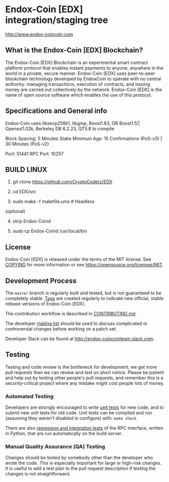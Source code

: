 Endox-Coin [EDX] integration/staging tree
=====================================

http://www.endox-coincoin.com

What is the Endox-Coin [EDX] Blockchain?
---------------------------

The Endox-Coin [EDX] Blockchain is an experimental smart contract platform protocol that enables 
instant payments to anyone, anywhere in the world in a private, secure manner. 
Endox-Coin [EDX] uses peer-to-peer blockchain technology developed by EndoxCoin to operate
with no central authority: managing transactions, execution of contracts, and 
issuing money are carried out collectively by the network. Endox-Coin [EDX] is the name of 
open source software which enables the use of this protocol.

Specifications and General info
------------------
Endox-Coin uses libsecp256k1,
			  libgmp,
			  Boost1.63,
			  OR Boost1.57,  
			  Openssl1.02k,
			  Berkeley DB 6.2.23,
			  QT5.8 to compile


Block Spacing: 5 Minutes
Stake Minimum Age: 15 Confirmations (PoS-v3) | 30 Minutes (PoS-v2)

Port: 51441
RPC Port: 10257


BUILD LINUX
-----------
1) git clone https://github.com/CryptoCoderz/EDX

2) cd EDX/src

3) sudo make -f makefile.unix            # Headless

(optional)

4) strip Endox-Coind

5) sudo cp Endox-Coind /usr/local/bin

License
-------

Endox-Coin [EDX] is released under the terms of the MIT license. See [COPYING](COPYING) for more
information or see https://opensource.org/licenses/MIT.

Development Process
-------------------

The `master` branch is regularly built and tested, but is not guaranteed to be
completely stable. [Tags](https://github.com/CryptoCoderz/EDX/tags) are created
regularly to indicate new official, stable release versions of Endox-Coin [EDX].

The contribution workflow is described in [CONTRIBUTING.md](CONTRIBUTING.md).

The developer [mailing list](https://lists.linuxfoundation.org/mailman/listinfo/bitcoin-dev)
should be used to discuss complicated or controversial changes before working
on a patch set.

Developer Slack can be found at http://endox-coincointeam.slack.com.

Testing
-------

Testing and code review is the bottleneck for development; we get more pull
requests than we can review and test on short notice. Please be patient and help out by testing
other people's pull requests, and remember this is a security-critical project where any mistake might cost people
lots of money.

### Automated Testing

Developers are strongly encouraged to write [unit tests](/doc/unit-tests.md) for new code, and to
submit new unit tests for old code. Unit tests can be compiled and run
(assuming they weren't disabled in configure) with: `make check`

There are also [regression and integration tests](/qa) of the RPC interface, written
in Python, that are run automatically on the build server.

### Manual Quality Assurance (QA) Testing

Changes should be tested by somebody other than the developer who wrote the
code. This is especially important for large or high-risk changes. It is useful
to add a test plan to the pull request description if testing the changes is
not straightforward.
